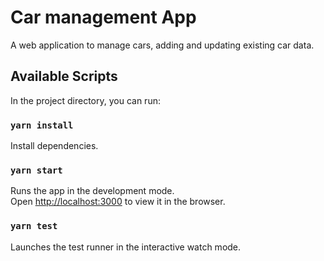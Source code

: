 # Car management App

A web application to manage cars, adding and updating existing car data.

## Available Scripts

In the project directory, you can run:

### `yarn install`

Install dependencies.

### `yarn start`

Runs the app in the development mode.\
Open [http://localhost:3000](http://localhost:3000) to view it in the browser.

### `yarn test`

Launches the test runner in the interactive watch mode.